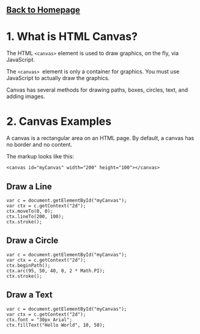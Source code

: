 ## [Back to Homepage](https://pengchen11.github.io/reading-notes/readme.md)

# 1. What is HTML Canvas?
The HTML ```<canvas>``` element is used to draw graphics, on the fly, via JavaScript.

The ```<canvas> ```element is only a container for graphics. You must use JavaScript to actually draw the graphics.

Canvas has several methods for drawing paths, boxes, circles, text, and adding images.

# 2. Canvas Examples
A canvas is a rectangular area on an HTML page. By default, a canvas has no border and no content.  

The markup looks like this:
```
<canvas id="myCanvas" width="200" height="100"></canvas>
```

## Draw a Line
```
var c = document.getElementById("myCanvas");
var ctx = c.getContext("2d");
ctx.moveTo(0, 0);
ctx.lineTo(200, 100);
ctx.stroke();
```

## Draw a Circle
```
var c = document.getElementById("myCanvas");
var ctx = c.getContext("2d");
ctx.beginPath();
ctx.arc(95, 50, 40, 0, 2 * Math.PI);
ctx.stroke();
```

## Draw a Text

```
var c = document.getElementById("myCanvas");
var ctx = c.getContext("2d");
ctx.font = "30px Arial";
ctx.fillText("Hello World", 10, 50);
```

